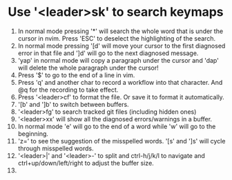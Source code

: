 # Use '\<leader>sk' to search keymaps

1. In normal mode pressing '\*' will search the whole word that is under the cursor
   in nvim. Press 'ESC' to deselect the highlighting of the search.
2. In normal mode pressing '\[d' will move your cursor to the first diagnosed
   error in that file and '\]d' will go to the next diagnosed message.
3. 'yap' in normal mode will copy a paragraph under the cursor and 'dap' will delete
   the whole paragraph under the cursor!
4. Press '$' to go to the end of a line in vim.
5. Press 'q' and another char to record a workflow into that character. And @q for
   the recording to take effect.
6. Press '\<leader>cf' to format the file. Or save it to format it automatically.
7. '\[b' and '\]b' to switch between buffers.
8. '\<leader>fg' to search tracked git files (including hidden ones)
9. '\<leader>xx' will show all the diagnosed errors/warnings in a buffer.
10. In normal mode 'e' will go to the end of a word while 'w' will go to the
    beginning.
11. 'z=' to see the suggestion of the misspelled words. '\[s' and '\]s' will
    cycle through misspelled words.
12. '\<leader>|' and '\<leader>-' to split and ctrl-h/j/k/l to navigate and
    ctrl+up/down/left/right to adjust the buffer size.
13.
